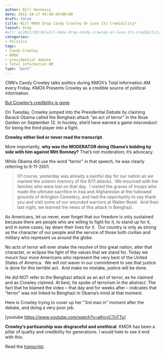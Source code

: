 ```yaml
---
author: Bill Hennessy
date: 2012-10-17 04:40:43+00:00
draft: false
title: Will KMOX Drop Candy Crowley Or Lose Its Credibility?
layout: blog
#url: e/2012/10/16/will-kmox-drop-candy-crowley-or-lose-its-credibility/
categories:
- Politics
tags:
- Candy Crowley
- KMOX
- presidential debate
- Total Information AM
type: "post"
---
```


CNN’s Candy Crowley talks politics during KMOX’s Total Information AM every Friday. KMOX Presents Crowley as a credible source of political information.

[But Crowley’s credibility is gone](https://twitchy.com/2012/10/16/and-now-cnn-walks-back-false-act-of-terror-fact-check/).

On Tuesday, Crowley jumped into the Presidential Debate by claiming Barack Obama called the Benghazi attack “an act of terror” in the Rose Garden on September 12. In hockey, she’d have earned a game misconduct for being the third player into a fight.

**Crowley either lied or never read the transcript**.

More importantly, **why was the MODERATOR doing Obama’s bidding by side with him against Mitt Romney?** That’s not moderation; it’s advocacy.

While Obama did use the word “terror” in that speech, he was clearly referring to 9-11-2001.


> Of course, yesterday was already a painful day for our nation as we marked the solemn memory of the 9/11 attacks.  We mourned with the families who were lost on that day.  I visited the graves of troops who made the ultimate sacrifice in Iraq and Afghanistan at the hallowed grounds of Arlington Cemetery, and had the opportunity to say thank you and visit some of our wounded warriors at Walter Reed.  And then last night, we learned the news of this attack in Benghazi.

As Americans, let us never, ever forget that our freedom is only sustained because there are people who are willing to fight for it, to stand up for it, and in some cases, lay down their lives for it.  Our country is only as strong as the character of our people and the service of those both civilian and military who represent us around the globe.

No acts of terror will ever shake the resolve of this great nation, alter that character, or eclipse the light of the values that we stand for. Today we mourn four more Americans who represent the very best of the United States of America.  We will not waver in our commitment to see that justice is done for this terrible act.  And make no mistake, justice will be done.


He did NOT refer to the Benghazi attack as an act of terror, as he claimed and as Crowley claimed. At best, he spoke of terrorism in the abstract. The fact that he blamed the video – that day and for weeks after – indicates that “terror” was not linked to Benghazi in Obama’s mind at that moment.

Here is Crowley trying to cover up her "3rd man in” moment after the debate, and doing a very poor job.

[youtube https://www.youtube.com/watch?v=athcyCTnTTs]



**Crowley’s partisanship was disgraceful and unethical**. KMOX has been a pillar of quality and credibility for generations. I would hate to see it end with this.

Read the [transcript](https://blogs.wsj.com/washwire/2012/10/16/replay-obamas-rose-garden-remarks-on-libya/).
